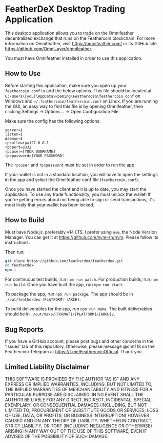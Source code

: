 # FeatherDeX Desktop Trading Application

This desktop application allows you to trade on the Omnifeather decentralized exchange that runs on the Feathercoin blockchain. For more information on Omnifeather, visit https://omnifeather.com/ or its GitHub site https://github.com/OmniLayer/omnifeather.

You must have Omnifeather installed in order to use this application.

## How to Use

Before starting this application, make sure you open up your `feathercoin.conf` to add the below options. This file should be located at `C:\Users\[you]\AppData\Roaming\Feathercoin\feathercoin.conf` on Windows and `~/.feathercoin/feathercoin.conf` on Linux. If you are running the GUI, an easy way to find this file is by opening Omnifeather, then clicking Settings -> Options... -> Open Configuration File.

Make sure the config has the following options:

```
server=1
listen=1
daemon=1
rpcallowip=127.0.0.1
rpcport=8332
rpcuser=[YOUR USERNAME]
rpcpassword=[YOUR PASSWORD]
```

The `rpcuser` and `rpcpassword` must be set in order to run the app.

If your wallet is not in a standard location, you will have to open the settings in the app and select the Omnifeather conf file (`feathercoin.conf`).

Once you have started the client and it is up to date, you may start the application. To use any trade functionality, you must unlock the wallet! If you're getting errors about not being able to sign or send transactions, it's most likely that your wallet has been locked.

## How to Build

Must have Node.js, preferably v14 LTS. I prefer using `nvm`, the Node Version Manager. You can get it at https://github.com/nvm-sh/nvm. Please follow its instructions.

Then run:

```bash
git clone https://github.com/featherdex/featherdex.git
cd featherdex
npm i
```

For continuous test builds, run `npm run watch`. For production builds, run `npm run build`. Once you have built the app, run `npm run start`.

To package the app, run `npm run package`. The app should be in `./out/featherdex-[PLATFORM]-[ARCH]`.

To build deliverables for the app, run `npm run make`. The built deliverables should be in `./out/make/[FORMAT]/[PLATFORM]/[ARCH]/`.

## Bug Reports

If you have a GitHub account, please post bugs and other concerns in the 'Issues' tab of this repository. Otherwise, please message @cmt118 on the Feathercoin Telegram at https://t.me/FeathercoinOfficial. Thank you.

## Limited Liability Disclaimer

THIS SOFTWARE IS PROVIDED BY THE AUTHOR
"AS IS" AND ANY EXPRESS OR IMPLIED WARRANTIES,
INCLUDING, BUT NOT LIMITED TO, THE IMPLIED WARRANTIES OF
MERCHANTABILITY AND FITNESS FOR A PARTICULAR PURPOSE ARE
DISCLAIMED. IN NO EVENT SHALL THE AUTHOR BE LIABLE FOR
ANY DIRECT, INDIRECT, INCIDENTAL, SPECIAL, EXEMPLARY, OR
CONSEQUENTIAL DAMAGES (INCLUDING, BUT NOT LIMITED TO,
PROCUREMENT OF SUBSTITUTE GOODS OR SERVICES; LOSS OF
USE, DATA, OR PROFITS; OR BUSINESS INTERRUPTION) HOWEVER
CAUSED AND ON ANY THEORY OF LIABILITY, WHETHER IN
CONTRACT, STRICT LIABILITY, OR TORT (INCLUDING
NEGLIGENCE OR OTHERWISE) ARISING IN ANY WAY OUT OF THE
USE OF THIS SOFTWARE, EVEN IF ADVISED OF THE POSSIBILITY
OF SUCH DAMAGE.
